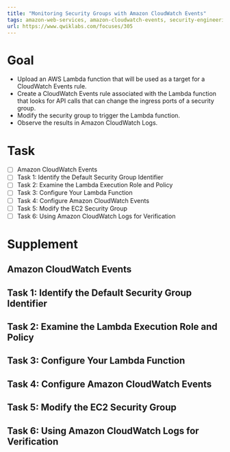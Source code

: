 ```yaml
---
title: "Monitoring Security Groups with Amazon CloudWatch Events"
tags: amazon-web-services, amazon-cloudwatch-events, security-engineering
url: https://www.qwiklabs.com/focuses/305
---
```


# Goal
- Upload an AWS Lambda function that will be used as a target for a CloudWatch Events rule.
- Create a CloudWatch Events rule associated with the Lambda function that looks for API calls that can change the ingress ports of a security group.
- Modify the security group to trigger the Lambda function.
- Observe the results in Amazon CloudWatch Logs.

# Task
- [ ] Amazon CloudWatch Events
- [ ] Task 1: Identify the Default Security Group Identifier
- [ ] Task 2: Examine the Lambda Execution Role and Policy
- [ ] Task 3: Configure Your Lambda Function
- [ ] Task 4: Configure Amazon CloudWatch Events
- [ ] Task 5: Modify the EC2 Security Group
- [ ] Task 6: Using Amazon CloudWatch Logs for Verification

# Supplement
## Amazon CloudWatch Events
## Task 1: Identify the Default Security Group Identifier
## Task 2: Examine the Lambda Execution Role and Policy
## Task 3: Configure Your Lambda Function
## Task 4: Configure Amazon CloudWatch Events
## Task 5: Modify the EC2 Security Group
## Task 6: Using Amazon CloudWatch Logs for Verification
